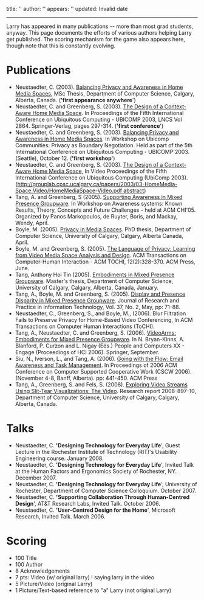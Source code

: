 title: ''
author: ''
appears: ''
updated: Invalid date

---

Larry has appeared in many publications -- more than most grad students, anyway. This page documents the efforts of various authors helping Larry get published. The scoring mechanism for the game also appears here, though note that this is constantly evolving.

# Publications

* Neustaedter, C. (2003). [Balancing Privacy and Awareness in Home Media Spaces](http://grouplab.cpsc.ucalgary.ca/grouplab/uploads/Publications/Publications/2003-Neustaedter.MScThesis.pdf), MSc Thesis, Department of Computer Science, Calgary, Alberta, Canada. (**'first appearance anywhere**')
* Neustaedter, C. and Greenberg, S. (2003). [The Design of a Context-Aware Home Media Space](http://grouplab.cpsc.ucalgary.ca/grouplab/uploads/Publications/Publications/2003-HomeMediaSpace.Ubicom.pdf). In Proceedings of the Fifth International Conference on Ubiquitous Computing - UBICOMP 2003, LNCS Vol 2864. Springer-Verlag, pages 297-314. (**'first conference**')
* Neustaedter, C. and Greenberg, S. (2003). [Balancing Privacy and Awareness in Home Media Spaces](http://grouplab.cpsc.ucalgary.ca/grouplab/uploads/Publications/Publications/2003-BalancingPrivacy.UbicomWorkshop.pdf). In Workshop on Ubicomp Communities: Privacy as Boundary Negotiation. Held as part of the 5th International Conference on Ubiquitous Computing - UBICOMP'2003. (Seattle), October 12. (**'first workshop**')
* Neustaedter, C. and Greenberg, S. (2003). [The Design of a Context-Aware Home Media Space](http://grouplab.cpsc.ucalgary.ca/papers/2003/03-HomeMedia-Space.Video/HomeMediaSpace_640x480.wmv), In Video Proceedings of the Fifth International Conference on Ubiquitous Computing (UbiComp 2003). ([http://grouplab.cpsc.ucalgary.ca/papers/2003/03-HomeMedia-Space.Video/HomeMediaSpace-Video.pdf abstract](http://grouplab.cpsc.ucalgary.ca/papers/2003/03-HomeMedia-Space.Video/HomeMediaSpace-Video.pdf%20abstract))
* Tang, A. and Greenberg, S (2005). [Supporting Awareness in Mixed Presence Groupware](http://grouplab.cpsc.ucalgary.ca/grouplab/uploads/Publications/Publications/2005-MixedPresenceGW.CHIWorkshop.pdf). In Workshop on Awareness systems: Known Results, Theory, Concepts and Future Challenges - held at ACM CHI'05. Organized by Panos Markopoulos, de Ruyter, Boris, and Mackay, Wendy, April.
* Boyle, M. (2005). [Privacy in Media Spaces](http://grouplab.cpsc.ucalgary.ca/Publications/2005-Boyle.PhDThesis). PhD thesis, Department of Computer Science, University of Calgary, Calgary, Alberta Canada, April.
* Boyle, M. and Greenberg, S. (2005). [The Language of Privacy: Learning from Video Media Space Analysis and Design](http://grouplab.cpsc.ucalgary.ca/Publications/2005-LanguagePrivacy.TOCHI). ACM Transactions on Computer-Human Interaction - ACM TOCHI, 12(2):328-370. ACM Press, June.
* Tang, Anthony Hoi Tin (2005). [Embodiments in Mixed Presence Groupware](http://grouplab.cpsc.ucalgary.ca/grouplab/uploads/Publications/Publications/2005-Tang.MScThesis.pdf). Master's thesis, Department of Computer Science, University of Calgary, Calgary, Alberta, Canada, January.
* Tang, A., Boyle, M. and Greenberg, S. (2005). [Display and Presence Disparity in Mixed Presence Groupware](http://grouplab.cpsc.ucalgary.ca/papers/2005/05-DisplayandPresenceDisparity.AUIC/DisplayandPresenceDisparity-JRPIT-2005.pdf). Journal of Research and Practice in Information Technology, Vol. 37, No. 2, May, pp: 71-88.
* Neustaedter, C., Greenberg, S., and Boyle, M., (2006). Blur Filtration Fails to Preserve Privacy for Home-Based Video Conferencing, In ACM Transactions on Computer Human Interactions (ToCHI).
* Tang, A., Neustaedter, C. and Greenberg, S. (2006). [VideoArms: Embodiments for Mixed Presence Groupware](http://grouplab.cpsc.ucalgary.ca/grouplab/uploads/Publications/Publications/2006-Videoarms.BHCI.pdf). In N. Bryan-Kinns, A. Blanford, P. Curzon and L. Nigay (Eds.) People and Computers XX - Engage (Proceedings of HCI 2006). Springer, September.
* Siu, N., Iverson, L., and Tang, A. (2006). [Going with the Flow: Email Awareness and Task Management](http://www.ece.ubc.ca/~tonyt/papers/2006-cscw2006-going-with-the-flow.pdf). In Proceedings of 2006 ACM Conference on Computer Supported Cooperative Work (CSCW 2006). (November 4-8, Banff, Alberta). pp: 441-450. ACM Press
* Tang, A., Greenberg, S. and Fels, S. (2008). [Exploring Video Streams Using Slit-Tear Visualizations: The Video](http://grouplab.cpsc.ucalgary.ca/grouplab/uploads/Publications/Publications/2008-SlitTearVideo.Report2008-897-10.wmv). Research report 2008-897-10, Department of Computer Science, University of Calgary, Calgary, Alberta, Canada.

# Talks

* Neustaedter, C. **'Designing Technology for Everyday Life**', Guest Lecture in the Rochester Institute of Technology (RIT)'s Usability Engineering course. January 2008.
* Neustaedter, C. **'Designing Technology for Everyday Life**', Invited Talk at the Human Factors and Ergonomics Society of Rochester, NY. December 2007.
* Neustaedter, C. **'Designing Technology for Everyday Life**', University of Rochester, Department of Computer Science Colloquium. October 2007.
* Neustaedter, C. **'Supporting Collaboration Through Human-Centred Design**', AT&T Research Labs, Invited Talk. October 2006.
* Neustaedter, C. **'User-Centred Design for the Home**', Microsoft Research, Invited Talk. March 2006.<div class="frame"> 

# Scoring

* 100 Title
* 100 Author
* 8 Acknowledgements
* 7 pts: Video (w/ original larry) ! saying larry in the video
* 5 Picture/Video (original Larry)
* 1 Picture/Text-based reference to "a" Larry (not original Larry)</div>
